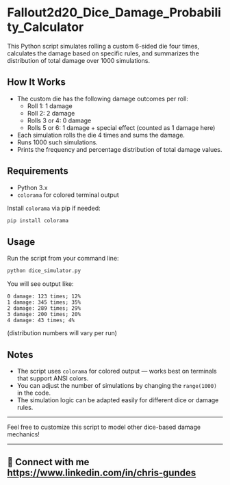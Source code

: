# Fallout2d20_Dice_Damage_Probability_Calculator

This Python script simulates rolling a custom 6-sided die four times, calculates the damage based on specific rules, and summarizes the distribution of total damage over 1000 simulations.

## How It Works

- The custom die has the following damage outcomes per roll:
  - Roll 1: 1 damage
  - Roll 2: 2 damage
  - Rolls 3 or 4: 0 damage
  - Rolls 5 or 6: 1 damage + special effect (counted as 1 damage here)
- Each simulation rolls the die 4 times and sums the damage.
- Runs 1000 such simulations.
- Prints the frequency and percentage distribution of total damage values.

## Requirements

- Python 3.x
- `colorama` for colored terminal output

Install `colorama` via pip if needed:

```bash
pip install colorama
```

## Usage

Run the script from your command line:

```bash
python dice_simulator.py
```

You will see output like:

```
0 damage: 123 times; 12%
1 damage: 345 times; 35%
2 damage: 289 times; 29%
3 damage: 200 times; 20%
4 damage: 43 times; 4%
```

(distribution numbers will vary per run)

## Notes

- The script uses `colorama` for colored output — works best on terminals that support ANSI colors.
- You can adjust the number of simulations by changing the `range(1000)` in the code.
- The simulation logic can be adapted easily for different dice or damage rules.

---

Feel free to customize this script to model other dice-based damage mechanics!

---


## 🔗 Connect with me https://www.linkedin.com/in/chris-gundes
